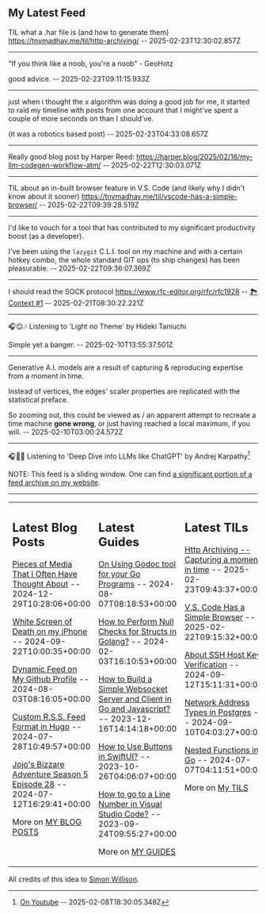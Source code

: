 ## My Latest Feed

<!-- feed starts -->
TIL what a .har file is (and how to generate them)
https://tnvmadhav.me/til/http-archiving/  -- 2025-02-23T12:30:02.857Z

---

"If you think like a noob, you're a noob" - GeoHotz

good advice.  -- 2025-02-23T09:11:15.933Z

---

just when i thought the x algorithm was doing a good job for me, it started to raid my timeline with posts from one account that I might’ve spent a couple of more seconds on than I should’ve.

(it was a robotics based post)  -- 2025-02-23T04:33:08.657Z

---

Really good blog post by Harper Reed:
https://harper.blog/2025/02/16/my-llm-codegen-workflow-atm/  -- 2025-02-22T12:30:03.071Z

---

TIL about an in-built browser feature in V.S. Code (and likely why I didn't know about it sooner)
https://tnvmadhav.me/til/vscode-has-a-simple-browser/  -- 2025-02-22T09:39:28.519Z

---

I'd like to vouch for a tool that has contributed to my significant productivity boost (as a developer).

I've been using the `lazygit` C.L.I. tool on my machine and with a certain hotkey combo, the whole standard GIT ops (to ship changes) has been pleasurable.  -- 2025-02-22T09:36:07.369Z

---

I should read the SOCK protocol https://www.rfc-editor.org/rfc/rfc1928 -- [🏞️ Context #1](https://cpx.tnvmadhav.me/content/image/content-images/image_FE8JDEs.jpeg) -- 2025-02-21T08:30:22.221Z

---

🎧😌🎶 Listening to 'Light no Theme' by Hideki Taniuchi

Simple yet a banger.  -- 2025-02-10T13:55:37.501Z

---

Generative A.I. models are a result of capturing & reproducing expertise from a moment in time.

Instead of vertices, the edges' scaler properties are replicated with the statistical preface.

So zooming out, this could be viewed as / an apparent attempt to recreate a time machine **gone wrong**, or just having reached a local maximum, if you will.  -- 2025-02-10T03:00:24.572Z

---

🎧🧑‍💻 Listening to 'Deep Dive into LLMs like ChatGPT' by Andrej Karpathy[^llmguide]


[^llmguide]: [On Youtube](https://www.youtube.com/watch?v=7xTGNNLPyMI)   -- 2025-02-08T18:30:05.348Z
<!-- feed ends -->

NOTE: This feed is a sliding window. One can find [a significant portion of a feed archive on my website](https://tnvmadhav.me/feed/).

---


<table><tr><td valign="top" width="33%">

## Latest Blog Posts

<!-- blog starts -->
[Pieces of Media That I Often Have Thought About](https://tnvmadhav.me/blog/pieces-of-media-that-i-often-have-thought-about/) -- 2024-12-29T10:28:06+00:00

[White Screen of Death on my iPhone](https://tnvmadhav.me/blog/white-screen-of-death-on-my-iphone/) -- 2024-09-22T10:00:35+00:00

[Dynamic Feed on My Github Profile](https://tnvmadhav.me/blog/dynamic-feed-on-my-github-profile/) -- 2024-08-03T08:16:05+00:00

[Custom R.S.S. Feed Format in Hugo](https://tnvmadhav.me/blog/custom-rss-feed-format-in-hugo/) -- 2024-07-28T10:49:57+00:00

[Jojo's Bizzare Adventure Season 5 Episode 28](https://tnvmadhav.me/blog/jojos-bizzare-adventure-season-5-episode-28/) -- 2024-07-12T16:29:41+00:00

More on [MY BLOG POSTS](https://tnvmadhav.me/blog/)
<!-- blog ends -->

</td><td valign="top" width="34%">

## Latest Guides

<!-- guide starts -->
[On Using Godoc tool for your Go Programs](https://tnvmadhav.me/guides/on-using-godoc-tool/) -- 2024-08-07T08:18:53+00:00

[How to Perform Null Checks for Structs in Golang?](https://tnvmadhav.me/guides/how-to-perform-null-checks-for-structs-in-golang/) -- 2024-02-03T16:10:53+00:00

[How to Build a Simple Websocket Server and Client in Go and Javascript?](https://tnvmadhav.me/guides/how-to-build-a-simple-websocket-server-and-client-in-go/) -- 2023-12-16T14:14:18+00:00

[How to Use Buttons in SwiftUI?](https://tnvmadhav.me/guides/how-to-use-buttons-in-swiftui/) -- 2023-10-26T04:06:07+00:00

[How to go to a Line Number in Visual Studio Code?](https://tnvmadhav.me/guides/how-to-go-to-line-in-visual-studio-code/) -- 2023-09-24T09:55:27+00:00

More on [MY GUIDES](https://tnvmadhav.me/guides/)
<!-- guide ends -->

</td><td valign="top" width="33%">

## Latest TILs

<!-- til starts -->
[Http Archiving -- Capturing a moment in time](https://tnvmadhav.me/til/http-archiving/) -- 2025-02-23T09:43:37+00:00

[V.S. Code Has a Simple Browser](https://tnvmadhav.me/til/vscode-has-a-simple-browser/) -- 2025-02-22T09:15:32+00:00

[About SSH Host Key Verification](https://tnvmadhav.me/til/ssh-host-key-verification/) -- 2024-09-12T15:11:31+00:00

[Network Address Types in Postgres](https://tnvmadhav.me/til/network-address-types-in-postgres/) -- 2024-09-10T04:03:27+00:00

[Nested Functions in Go](https://tnvmadhav.me/til/nested-functions-in-go/) -- 2024-07-07T04:11:51+00:00

More on [My TILS](https://tnvmadhav.me/til/)
<!-- til ends -->

</td></tr></table>


All credits of this idea to [Simon Willison](https://github.com/simonw/simonw/).